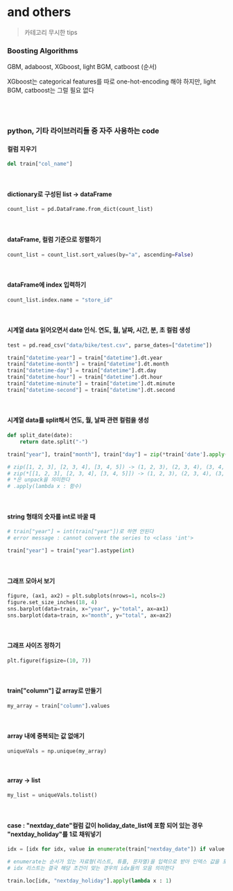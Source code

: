 #  and others

> 카테고리 무시한 tips



### Boosting Algorithms

GBM, adaboost, XGboost, light BGM, catboost (순서)

XGboost는 categorical features를 따로 one-hot-encoding 해야 하지만, light BGM, catboost는 그럴 필요 없다

</br>

</br>

### python, 기타 라이브러리들 중 자주 사용하는 code

#### 컬럼 지우기

```python
del train["col_name"]
```

</br>

#### dictionary로 구성된 list -> dataFrame

```python
count_list = pd.DataFrame.from_dict(count_list)
```

</br>

#### dataFrame, 컬럼 기준으로 정렬하기

```python
count_list = count_list.sort_values(by="a", ascending=False)
```

</br>

#### dataFrame에 index 입력하기

```python
count_list.index.name = "store_id"
```

</br>

#### 시계열 data 읽어오면서 date 인식. 연도, 월, 날짜, 시간, 분, 초 컬럼 생성

```python
test = pd.read_csv("data/bike/test.csv", parse_dates=["datetime"])

train["datetime-year"] = train["datetime"].dt.year
train["datetime-month"] = train["datetime"].dt.month
train["datetime-day"] = train["datetime"].dt.day
train["datetime-hour"] = train["datetime"].dt.hour
train["datetime-minute"] = train["datetime"].dt.minute
train["datetime-second"] = train["datetime"].dt.second
```

</br>

#### 시계열 data를 split해서 연도, 월, 날짜 관련 컬럼을 생성

```python
def split_date(date):
    return date.split("-")
```

```python
train["year"], train["month"], train["day"] = zip(*train['date'].apply(lambda x: split_date(x)))

# zip([1, 2, 3], [2, 3, 4], [3, 4, 5]) -> (1, 2, 3), (2, 3, 4), (3, 4, 5)
# zip(*[[1, 2, 3], [2, 3, 4], [3, 4, 5]]) -> (1, 2, 3), (2, 3, 4), (3, 4, 5)
# *은 unpack을 의미한다
# .apply(lambda x : 함수)
```

</br>

#### string 형태의 숫자를 int로 바꿀 때

```python
# train["year"] = int(train["year"])로 하면 안된다
# error message : cannot convert the series to <class 'int'>

train["year"] = train["year"].astype(int)
```

</br>

#### 그래프 모아서 보기

```python
figure, (ax1, ax2) = plt.subplots(nrows=1, ncols=2)
figure.set_size_inches(18, 4)
sns.barplot(data=train, x="year", y="total", ax=ax1)
sns.barplot(data=train, x="month", y="total", ax=ax2)
```

</br>

#### 그래프 사이즈 정하기

```python
plt.figure(figsize=(10, 7))
```

</br>

#### train["column"] 값 array로 만들기

```python
my_array = train["column"].values
```

</br>

#### array 내에 중복되는 값 없애기

```python
uniqueVals = np.unique(my_array)
```

</br>

#### array -> list

```python
my_list = uniqueVals.tolist()
```

</br>

#### case : "nextday_date"컬럼 값이 holiday_date_list에 포함 되어 있는 경우 "nextday_holiday"를 1로 채워넣기

```python
idx = [idx for idx, value in enumerate(train["nextday_date"]) if value in holiday_date_list]

# enumerate는 순서가 있는 자료형(리스트, 튜플, 문자열)을 입력으로 받아 인덱스 값을 포함하는 enumerate 객체를 리턴한다
# idx 리스트는 결국 해당 조건이 맞는 경우의 idx들의 모음 의미한다

train.loc[idx, "nextday_holiday"].apply(lambda x : 1)
```


